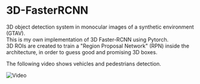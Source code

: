 # 3D-FasterRCNN
3D object detection system in monocular images of a synthetic environment (GTAV). <br>
This is my own implementation of 3D Faster-RCNN using Pytorch. <br>
3D ROIs are created to train a "Region Proposal Network" (RPN) inside the architecture, in order to guess good and promising 3D boxes.<br>

The following video shows vehicles and pedestrians detection.

![Video](video.gif)
